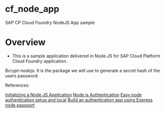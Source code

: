 
# cf_node_app
SAP CP Cloud Foundry NodeJS App sample

# Overview

*   This is a sample application delivered in Node.JS for SAP Cloud Platform Cloud Foundry application.

*Bcrypt-nodejs:* It is the package we will use to generate a secret hash of the users password.

References:

[Initializing a Node JS Application](https://thinkster.io/tutorials/node-json-api/initializing-a-starter-node-project)
[Node.js Authentication](https://blog.risingstack.com/node-hero-node-js-authentication-passport-js/)
[Easy node authentication setup and local](https://scotch.io/tutorials/easy-node-authentication-setup-and-local)
[Build an authentication app using Express node passport](https://www.danielgynn.com/build-an-authentication-app-using-express-node-passport/)
